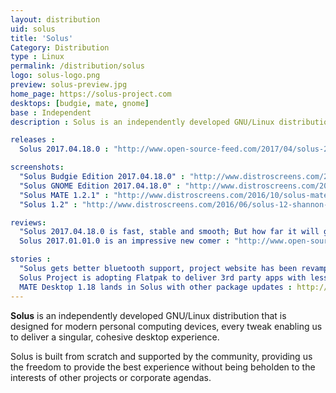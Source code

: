 ```yaml
---
layout: distribution
uid: solus
title: 'Solus'
Category: Distribution
type : Linux
permalink: /distribution/solus
logo: solus-logo.png
preview: solus-preview.jpg
home_page: https://solus-project.com
desktops: [budgie, mate, gnome]
base : Independent
description : Solus is an independently developed GNU/Linux distribution that is designed for modern personal computing devices, every tweak enabling us to deliver a singular, cohesive desktop experience. Stories and updates on Solus

releases :
  Solus 2017.04.18.0 : "http://www.open-source-feed.com/2017/04/solus-201704180-snapshot-released.html"

screenshots:
  "Solus Budgie Edition 2017.04.18.0" : "http://www.distroscreens.com/2017/04/solus-201704180-budgie-screenshots.html"
  "Solus GNOME Edition 2017.04.18.0" : "http://www.distroscreens.com/2017/04/solus-gnome-edition-201704180.html"
  "Solus MATE 1.2.1" : "http://www.distroscreens.com/2016/10/solus-mate-121-shannon-screenshots.html"
  "Solus 1.2" : "http://www.distroscreens.com/2016/06/solus-12-shannon-screenshots.html"

reviews:
  "Solus 2017.04.18.0 is fast, stable and smooth; But how far it will go" : "http://www.open-source-feed.com/2017/05/solus-201704180-is-stable-fast-and.html"
  Solus 2017.01.01.0 is an impressive new comer : "http://www.open-source-feed.com/2017/02/solus-201701010-is-impressive-new-comer.html"

stories :
  "Solus gets better bluetooth support, project website has been revamped and other updates" : "http://www.open-source-feed.com/2017/05/solus-gets-better-bluetooth-support.html"
  Solus Project is adopting Flatpak to deliver 3rd party apps with less pain : http://www.open-source-feed.com/2017/01/solus-project-is-adopting-flatpak-to.html
  MATE Desktop 1.18 lands in Solus with other package updates : http://www.open-source-feed.com/2017/03/mate-desktop-118-lands-in-solus-with.html
---
```


**Solus** is an independently developed GNU/Linux distribution that is designed for modern personal 
computing devices, every tweak enabling us to deliver a singular, cohesive desktop experience.

Solus is built from scratch and supported by the community, providing us the freedom to provide the 
best experience without being beholden to the interests of other projects or corporate agendas.
